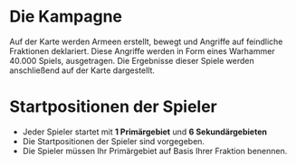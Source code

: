 # Die Kampagne
Auf der Karte werden Armeen erstellt, bewegt und Angriffe auf feindliche Fraktionen deklariert.  Diese Angriffe werden in Form eines Warhammer 40.000 Spiels, ausgetragen.
Die Ergebnisse dieser Spiele werden anschließend auf der Karte dargestellt.
# Startpositionen der Spieler
- Jeder Spieler startet mit **1 Primärgebiet** und **6 Sekundärgebieten**
- Die Startpositionen der Spieler sind vorgegeben.
- Die Spieler müssen Ihr Primärgebiet auf Basis Ihrer Fraktion benennen.